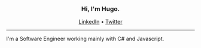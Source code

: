 <h3 align="center">Hi, I'm Hugo.</h3>

<p align="center">
  <a href="https://www.linkedin.com/in/hufreitas/">LinkedIn</a> •
  <a href="https://twitter.com/hugufc">Twitter</a>
</p>

---

I'm a Software Engineer working mainly with C# and Javascript. 
